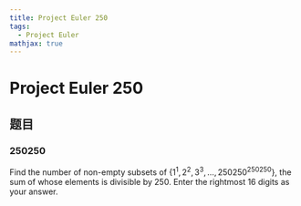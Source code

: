 ```yaml
---
title: Project Euler 250
tags: 
  - Project Euler
mathjax: true
---
```

<escape><!-- more --></escape>

# Project Euler 250

## 题目

### 250250

Find the number of non-empty subsets of $\{1^1, 2^2, 3^3,\dots, 250250^{250250}\}$, the sum of whose elements is divisible by $250$. Enter the rightmost $16$ digits as your answer.

